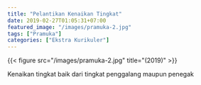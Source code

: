 ```yaml
---
title: "Pelantikan Kenaikan Tingkat"
date: 2019-02-27T01:05:31+07:00
featured_image: "/images/pramuka-2.jpg"
tags: ["Pramuka"]
categories: ["Ekstra Kurikuler"]
---
```


{{< figure src="/images/pramuka-2.jpg" title="(2019)" >}}

Kenaikan tingkat baik dari tingkat penggalang maupun penegak

